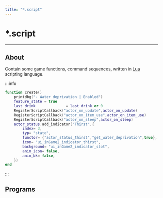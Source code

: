 ```yaml
---
title: "*.script"
---
```


# *.script

___

## About

Contain some game functions, command sequences, written in [Lua](https://en.wikipedia.org/wiki/Lua_(programming_language)) scripting language.

:::info

```lua title="...\scripts\actor_status_thirst.script"
function create()
	printdbg("- Water deprivation | Enabled")
	feature_state = true
	last_drink 				= last_drink or 0
	RegisterScriptCallback("actor_on_update",actor_on_update)
	RegisterScriptCallback("actor_on_item_use",actor_on_item_use)
	RegisterScriptCallback("actor_on_sleep",actor_on_sleep)
	actor_status.add_indicator("Thirst",{
		index= 3,
		typ= "state",
		functor= {"actor_status_thirst","get_water_deprivation",true},
		icon= "ui_inGame2_indicator_thirst",
		background= "ui_inGame2_indicator_slot",
		anim_icon= false,
		anim_bk= false,
	})
end
```

:::

## Programs

<UniversalCard
  title="Any text editor"
/>
